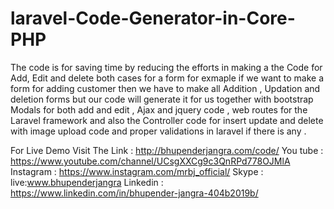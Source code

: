 # laravel-Code-Generator-in-Core-PHP
The code is for saving time by reducing the efforts in making a the Code for Add, Edit and delete
both cases for a form for exmaple if we want to make a form for adding customer then we have to make all Addition , Updation and deletion forms but our code will generate it for us together with bootstrap Modals for both add and edit , Ajax and jquery code , web routes for the Laravel framework and also the Controller code for insert update and delete with image upload code and proper validations in laravel if there is any .


For Live Demo Visit The Link :
http://bhupenderjangra.com/code/
You tube  : https://www.youtube.com/channel/UCsgXXCg9c3QnRPd778OJMlA
Instagram : https://www.instagram.com/mrbj_official/
Skype     : live:www.bhupenderjangra
Linkedin  : https://www.linkedin.com/in/bhupender-jangra-404b2019b/
